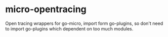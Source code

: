 # micro-opentracing
Open tracing wrappers for go-micro, import form go-plugins, so don't need to import go-plugins which dependent on too much modules.
